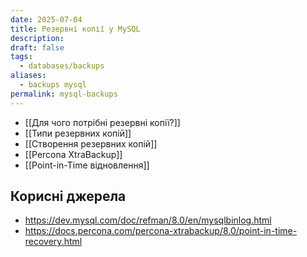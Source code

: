 ```yaml
---
date: 2025-07-04
title: Резервні копії у MySQL
description: 
draft: false
tags:
  - databases/backups
aliases:
  - backups mysql
permalink: mysql-backups
---
```


- [[Для чого потрібні резервні копії?]]
- [[Типи резервних копій]]
- [[Створення резервних копій]]
- [[Percona XtraBackup]]
- [[Point-in-Time відновлення]]

## Корисні джерела

- https://dev.mysql.com/doc/refman/8.0/en/mysqlbinlog.html
- https://docs.percona.com/percona-xtrabackup/8.0/point-in-time-recovery.html